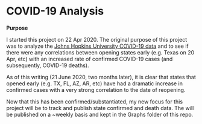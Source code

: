 # COVID-19 Analysis

<b>Purpose</b>

I started this project on 22 Apr 2020. The original purpose of this project was to analyze the [Johns Hopkins University COVID-19 data](https://github.com/CSSEGISandData/COVID-19) and to see if there were any correlations between opening states early (e.g. Texas on 20 Apr, etc) with an increased rate of confirmed COVID-19 cases (and subsequently, COVID-19 deaths).

As of this writing (21 June 2020, two months later), it is clear that states that opened early (e.g. TX, FL, AZ, AR, etc) have had a dramatic increase in confirmed cases with a very strong correlation to the date of reopening.

Now that this has been confirmed/substantiated, my new focus for this project will be to track and publish state confirmed and death data. The will be published on a ~weekly basis and kept in the Graphs folder of this repo.
